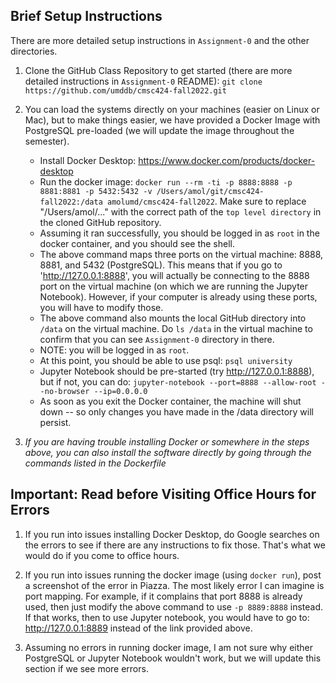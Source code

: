 ## Brief Setup Instructions 

There are more detailed setup instructions in `Assignment-0` and the other directories.

1. Clone the GitHub Class Repository to get started (there are more detailed instructions in `Assignment-0` README):
`git clone https://github.com/umddb/cmsc424-fall2022.git`

1. You can load the systems directly on your machines (easier on Linux or Mac), but to make things easier, we have provided a Docker Image with
PostgreSQL pre-loaded (we will update the image throughout the semester).
    - Install Docker Desktop: https://www.docker.com/products/docker-desktop
    - Run the docker image: `docker run --rm -ti -p 8888:8888 -p 8881:8881 -p 5432:5432 -v /Users/amol/git/cmsc424-fall2022:/data amolumd/cmsc424-fall2022`. Make sure
    to replace "/Users/amol/..." with the correct path of the `top level directory` in the cloned GitHub repository. 
    - Assuming it ran successfully, you should be logged in as `root` in the docker container, and you should see the shell.
    - The above command maps three ports on the virtual machine: 8888, 8881, and 5432 (PostgreSQL). This means that if you go to 'http://127.0.0.1:8888', you will
    actually be connecting to the 8888 port on the virtual machine (on which we are running the Jupyter Notebook). However, if your computer is already using these
    ports, you will have to modify those. 
    - The above command also mounts the local GitHub directory into `/data` on the virtual machine. Do `ls /data` in the virtual machine to confirm that you can see
    `Assignment-0` directory in there.
    - NOTE: you will be logged in as `root`.
    - At this point, you should be able to use psql: `psql university`
    - Jupyter Notebook should be pre-started (try http://127.0.0.1:8888), but if not, you can do: `jupyter-notebook --port=8888 --allow-root --no-browser --ip=0.0.0.0`
    - As soon as you exit the Docker container, the machine will shut down -- so only changes you have made in the /data directory will persist.

1. *If you are having trouble installing Docker or somewhere in the steps above, you can also install the software directly by going through the commands listed in
the Dockerfile*


## Important: Read before Visiting Office Hours for Errors

1. If you run into issues installing Docker Desktop, do Google searches on the errors to see if there are any instructions to fix those. That's what we would do if you
come to office hours. 

1. If you run into issues running the docker image (using `docker run`), post a screenshot of the error in Piazza. The most likely error I can imagine is port mapping.
For example, if it complains that port 8888 is already used, then just modify the above command to use `-p 8889:8888` instead. If that works, then to use Jupyter
notebook, you would have to go to: http://127.0.0.1:8889 instead of the link provided above.

1. Assuming no errors in running docker image, I am not sure why either PostgreSQL or Jupyter Notebook wouldn't work, but we will update this section if we see more
errors.
